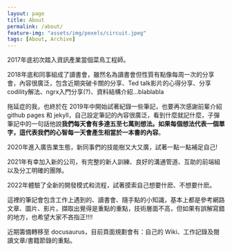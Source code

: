 ```yaml
---
layout: page
title: About
permalink: /about/
feature-img: "assets/img/pexels/circuit.jpeg"
tags: [About, Archive]
---
```


2017年底初次踏入資訊產業當個菜鳥工程師。

2018年底和同事組成了讀書會，雖然名為讀書會但性質有點像每周一次的分享會，內容很廣泛，包含近期突破卡關的分享、Ted talk影片的心得分享、分享codility解法、ngrx入門分享(?)、資料結構介紹...blablabla

拖延症的我，也終於在 2019年中開始試著紀錄一些筆記，也要再次感謝前輩介紹 github pages 和 jekyll，自己設定筆記的內容很廣泛，看到什麼就記什麼，子彈筆記中的一句話他說**我們每天會有多達五至七萬則想法。如果每個想法代表一個單字，這代表我們的心智每一天會產生相當於一本書的內容**。

2020年進入廣告業生態，新同事們的技能樹又大又廣，試著一點一點補足自己!

2021年有幸加入新的公司，有完整的新人訓練、良好的溝通管道、互助的前端組以及分工明確的團隊。

2022年體驗了全新的開發模式和流程，試著摸索自己想要什麽、不想要什麽。

這裡的筆記會包含工作上遇到的、讀書會、隨手點的小知識，基本上都是參考網路文章、圖片、影片，擷取出覺得是重點的重點，技術層面不高，但如果有誤解寫錯的地方，也希望大家不吝指正!!!!

近期籌備轉移至 docusaurus，目前頁面規劃會有：自己的 Wiki、工作記錄及閱讀文章/書籍節錄的重點。












